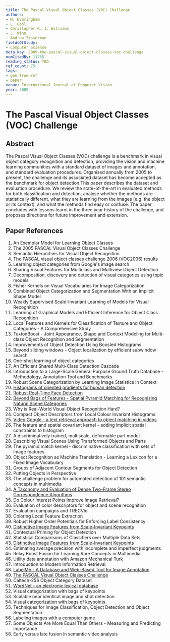 ```yaml
---
title: The Pascal Visual Object Classes (VOC) Challenge
authors:
- M. Everingham
- L. Gool
- Christopher K. I. Williams
- J. Winn
- Andrew Zisserman
fieldsOfStudy:
- Computer Science
meta_key: 2009-the-pascal-visual-object-classes-voc-challenge
numCitedBy: 11755
reading_status: TBD
ref_count: 75
tags:
- gen-from-ref
- paper
venue: International Journal of Computer Vision
year: 2009
---
```


# The Pascal Visual Object Classes (VOC) Challenge

## Abstract

The Pascal Visual Object Classes (VOC) challenge is a benchmark in visual object category recognition and detection, providing the vision and machine learning communities with a standard dataset of images and annotation, and standard evaluation procedures. Organised annually from 2005 to present, the challenge and its associated dataset has become accepted as the benchmark for object detection.This paper describes the dataset and evaluation procedure. We review the state-of-the-art in evaluated methods for both classification and detection, analyse whether the methods are statistically different, what they are learning from the images (e.g. the object or its context), and what the methods find easy or confuse. The paper concludes with lessons learnt in the three year history of the challenge, and proposes directions for future improvement and extension.

## Paper References

1. An Exemplar Model for Learning Object Classes
2. The 2005 PASCAL Visual Object Classes Challenge
3. Semantic Hierarchies for Visual Object Recognition
4. The PASCAL visual object classes challenge 2006 (VOC2006) results
5. Learning object categories from Google's image search
6. Sharing Visual Features for Multiclass and Multiview Object Detection
7. Decomposition, discovery and detection of visual categories using topic models
8. Fisher Kernels on Visual Vocabularies for Image Categorization
9. Combined Object Categorization and Segmentation With an Implicit Shape Model
10. Weakly Supervised Scale-Invariant Learning of Models for Visual Recognition
11. Learning of Graphical Models and Efficient Inference for Object Class Recognition
12. Local Features and Kernels for Classification of Texture and Object Categories - A Comprehensive Study
13. TextonBoost - Joint Appearance, Shape and Context Modeling for Multi-class Object Recognition and Segmentation
14. Improvements of Object Detection Using Boosted Histograms
15. Beyond sliding windows - Object localization by efficient subwindow search
16. One-shot learning of object categories
17. An Efficient Shared Multi-Class Detection Cascade
18. Introduction to a Large-Scale General Purpose Ground Truth Database - Methodology, Annotation Tool and Benchmarks
19. Robust Scene Categorization by Learning Image Statistics in Context
20. [Histograms of oriented gradients for human detection](2005-histograms-of-oriented-gradients-for-human-detection)
21. [Robust Real-Time Face Detection](2001-robust-real-time-face-detection)
22. [Beyond Bags of Features - Spatial Pyramid Matching for Recognizing Natural Scene Categories](2006-beyond-bags-of-features-spatial-pyramid-matching-for-recognizing-natural-scene-categories)
23. Why is Real-World Visual Object Recognition Hard?
24. Compact Object Descriptors from Local Colour Invariant Histograms
25. [Video Google - a text retrieval approach to object matching in videos](2003-video-google-a-text-retrieval-approach-to-object-matching-in-videos)
26. The feature and spatial covariant kernel - adding implicit spatial constraints to histogram
27. A discriminatively trained, multiscale, deformable part model
28. Describing Visual Scenes Using Transformed Objects and Parts
29. The pyramid match kernel - discriminative classification with sets of image features
30. Object Recognition as Machine Translation - Learning a Lexicon for a Fixed Image Vocabulary
31. Groups of Adjacent Contour Segments for Object Detection
32. Putting Objects in Perspective
33. The challenge problem for automated detection of 101 semantic concepts in multimedia
34. [A Taxonomy and Evaluation of Dense Two-Frame Stereo Correspondence Algorithms](2001-a-taxonomy-and-evaluation-of-dense-two-frame-stereo-correspondence-algorithms)
35. Do Colour Interest Points Improve Image Retrieval?
36. Evaluation of color descriptors for object and scene recognition
37. Evaluation campaigns and TRECVid
38. Coloring Local Feature Extraction
39. Robust Higher Order Potentials for Enforcing Label Consistency
40. [Distinctive Image Features from Scale-Invariant Keypoints](2011-distinctive-image-features-from-scale-invariant-keypoints)
41. Contextual Priming for Object Detection
42. Statistical Comparisons of Classifiers over Multiple Data Sets
43. [Distinctive Image Features from Scale-Invariant Keypoints](2004-distinctive-image-features-from-scale-invariant-keypoints)
44. Estimating average precision with incomplete and imperfect judgments
45. Relay Boost Fusion for Learning Rare Concepts in Multimedia
46. Utility data annotation with Amazon Mechanical Turk
47. Introduction to Modern Information Retrieval
48. [LabelMe - A Database and Web-Based Tool for Image Annotation](2007-labelme-a-database-and-web-based-tool-for-image-annotation)
49. [The PASCAL Visual Object Classes Challenge](2006-the-pascal-visual-object-classes-challenge)
50. Caltech-256 Object Category Dataset
51. [WordNet - an electronic lexical database](2000-wordnet-an-electronic-lexical-database)
52. Visual categorization with bags of keypoints
53. Scalable near identical image and shot detection
54. [Visual categorization with bags of keypoints](2004-visual-categorization-with-bags-of-keypoints)
55. Techniques for Image Classification, Object Detection and Object Segmentation
56. Labeling images with a computer game
57. Some Objects Are More Equal Than Others - Measuring and Predicting Importance
58. Early versus late fusion in semantic video analysis
